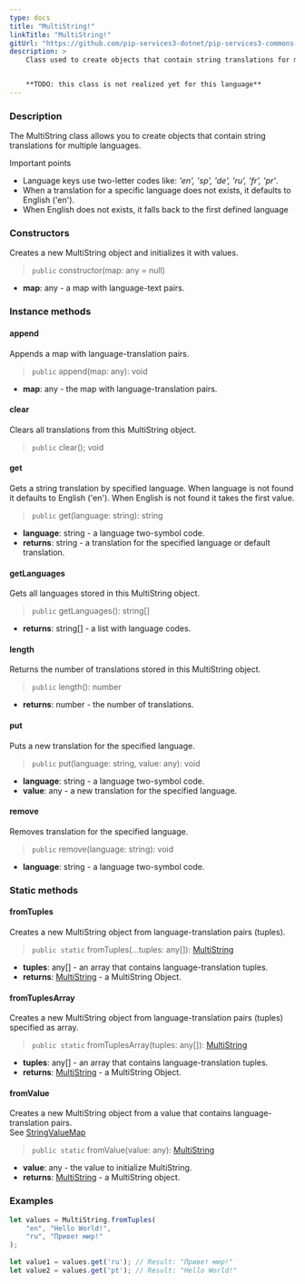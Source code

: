 ```yaml
---
type: docs
title: "MultiString!"
linkTitle: "MultiString!"
gitUrl: "https://github.com/pip-services3-dotnet/pip-services3-commons-dotnet"
description: > 
    Class used to create objects that contain string translations for multiple languages.


    **TODO: this class is not realized yet for this language**
---
```


### Description

The MultiString class allows you to create objects that contain string translations for multiple languages.

Important points

- Language keys use two-letter codes like: *'en', 'sp', 'de', 'ru', 'fr', 'pr'*.
- When a translation for a specific language does not exists, it defaults to English ('en').
- When English does not exists, it falls back to the first defined language


### Constructors
Creates a new MultiString object and initializes it with values.

> `public` constructor(map: any = null)

- **map**: any - a map with language-text pairs.


### Instance methods

#### append
Appends a map with language-translation pairs.

> `public` append(map: any): void

- **map**: any - the map with language-translation pairs.


#### clear
Clears all translations from this MultiString object.

> `public` clear(); void


#### get
Gets a string translation by specified language.
When language is not found it defaults to English ('en').
When English is not found it takes the first value.

> `public` get(language: string): string 

- **language**: string - a language two-symbol code.
- **returns**: string - a translation for the specified language or default translation.


#### getLanguages
Gets all languages stored in this MultiString object.

> `public` getLanguages(): string[]

- **returns**: string[] - a list with language codes. 


#### length
Returns the number of translations stored in this MultiString object.

> `public` length(): number

- **returns**: number - the number of translations.


#### put
Puts a new translation for the specified language.

> `public` put(language: string, value: any): void

- **language**: string - a language two-symbol code.
- **value**: any - a new translation for the specified language.


#### remove
Removes translation for the specified language.

> `public` remove(language: string): void

- **language**: string - a language two-symbol code.


### Static methods

#### fromTuples
Creates a new MultiString object from language-translation pairs (tuples).

> `public static` fromTuples(...tuples: any[]): [MultiString](../multi_string)

- **tuples**: any[] - an array that contains language-translation tuples.
- **returns**: [MultiString](../multi_string) - a MultiString Object.


#### fromTuplesArray
Creates a new MultiString object from language-translation pairs (tuples) specified as array.

> `public static` fromTuplesArray(tuples: any[]): [MultiString](../multi_string)

- **tuples**: any[] - an array that contains language-translation tuples.
- **returns**: [MultiString](../multi_string) - a MultiString Object.


#### fromValue
Creates a new MultiString object from a value that contains language-translation pairs.  
See [StringValueMap](../string_value_map)

> `public static` fromValue(value: any): [MultiString](../multi_string)

- **value**: any - the value to initialize MultiString.
- **returns**: [MultiString](../multi_string) - a MultiString object.

### Examples

```typescript
let values = MultiString.fromTuples(
    "en", "Hello World!",
    "ru", "Привет мир!"
);
    
let value1 = values.get('ru'); // Result: "Привет мир!"
let value2 = values.get('pt'); // Result: "Hello World!"

```
